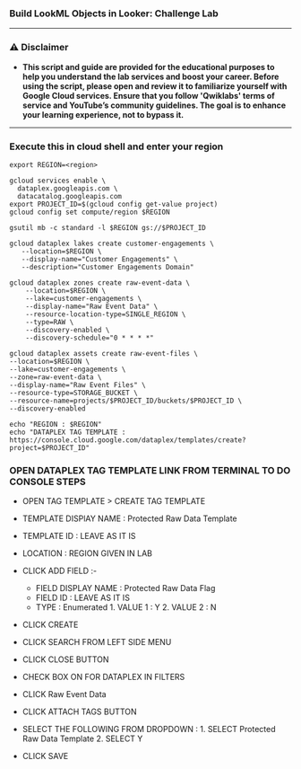 
  ### Build LookML Objects in Looker: Challenge Lab 


---

### ⚠️ Disclaimer
- **This script and guide are provided for  the educational purposes to help you understand the lab services and boost your career. Before using the script, please open and review it to familiarize yourself with Google Cloud services. Ensure that you follow 'Qwiklabs' terms of service and YouTube’s community guidelines. The goal is to enhance your learning experience, not to bypass it.**



---

### Execute this in cloud shell and enter your region

```
export REGION=<region>

gcloud services enable \
  dataplex.googleapis.com \
  datacatalog.googleapis.com
export PROJECT_ID=$(gcloud config get-value project)
gcloud config set compute/region $REGION

gsutil mb -c standard -l $REGION gs://$PROJECT_ID

gcloud dataplex lakes create customer-engagements \
   --location=$REGION \
   --display-name="Customer Engagements" \
   --description="Customer Engagements Domain"

gcloud dataplex zones create raw-event-data \
    --location=$REGION \
    --lake=customer-engagements \
    --display-name="Raw Event Data" \
    --resource-location-type=SINGLE_REGION \
    --type=RAW \
    --discovery-enabled \
    --discovery-schedule="0 * * * *"

gcloud dataplex assets create raw-event-files \
--location=$REGION \
--lake=customer-engagements \
--zone=raw-event-data \
--display-name="Raw Event Files" \
--resource-type=STORAGE_BUCKET \
--resource-name=projects/$PROJECT_ID/buckets/$PROJECT_ID \
--discovery-enabled 

echo "REGION : $REGION"
echo "DATAPLEX TAG TEMPLATE : https://console.cloud.google.com/dataplex/templates/create?project=$PROJECT_ID"
```

### OPEN DATAPLEX TAG TEMPLATE LINK FROM TERMINAL TO DO CONSOLE STEPS

- OPEN TAG TEMPLATE > CREATE TAG TEMPLATE
- TEMPLATE DISPlAY NAME : Protected Raw Data Template
- TEMPLATE ID : LEAVE AS IT IS
- LOCATION : REGION GIVEN IN LAB
- CLICK ADD FIELD :-
    - FIELD DISPLAY NAME : Protected Raw Data Flag
    -	FIELD ID : LEAVE AS IT IS
    -	TYPE : Enumerated
          1.
            VALUE 1 : Y
    		  2.
     	      VALUE 2 : N
- CLICK CREATE

- CLICK SEARCH FROM LEFT SIDE MENU
- CLICK CLOSE BUTTON
- CHECK BOX ON FOR DATAPLEX IN FILTERS
- CLICK Raw Event Data
- CLICK ATTACH TAGS BUTTON
- SELECT THE FOLLOWING FROM DROPDOWN :
     1.
    	SELECT Protected Raw Data Template
     2.
    	SELECT Y
- CLICK SAVE  
